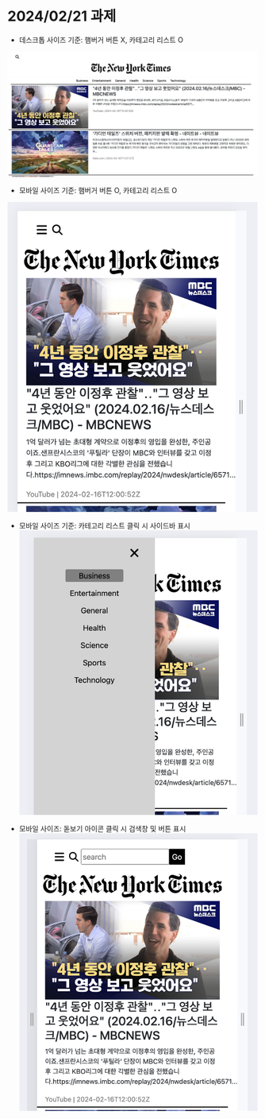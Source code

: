 # 2024/02/21 과제

- 데스크톱 사이즈 기준: 햄버거 버튼 X, 카테고리 리스트 O

![240221-assignment1](/assignment/240221-assignment/240221-assignment1.png)

- 모바일 사이즈 기준: 햄버거 버튼 O, 카테고리 리스트 O

![240221-assignment1](/assignment/240221-assignment/240221-assignment2.png)

- 모바일 사이즈 기준: 카테고리 리스트 클릭 시 사이드바 표시
![240221-assignment1](/assignment/240221-assignment/240221-assignment3.png)

- 모바일 사이즈: 돋보기 아이콘 클릭 시 검색창 및 버튼 표시
![240221-assignment1](/assignment/240221-assignment/240221-assignment4.png)